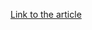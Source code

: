 [Link to the article](https://unit42.paloaltonetworks.com/unit42-prince-persia-ride-lightning-infy-returns-foudre/)
